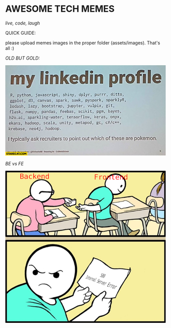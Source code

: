 # AWESOME TECH MEMES
_live, code, laugh_

QUICK GUIDE:

please upload memes images in the proper folder (assets/images). That's all :)


*OLD BUT GOLD:*

![pokemon-recruiter.png](./assets/images/pokemon-recruiter.png)

*BE vs FE*

![be-fe-404.png](./assets/images/be-fe-404.png)


